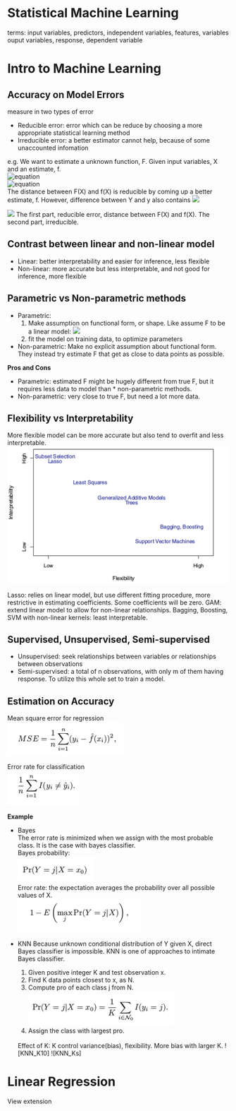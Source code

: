 # Statistical Machine Learning

terms:
input variables, predictors, independent variables, features, variables  
ouput variables, response, dependent variable

# Intro to Machine Learning
## Accuracy on Model Errors
measure in two types of error
* Reducible error: error which can be reduce by choosing a more appropriate statistical learning method  
* Irreducible error:  a better estimator cannot help, because of some unaccounted infomation

e.g. We want to estimate a unknown function, F. Given input variables, X and an estimate, f.  
![equation](http://www.sciweavers.org/upload/Tex2Img_1480674218/render.png)  
![equation](http://www.sciweavers.org/upload/Tex2Img_1480674354/render.png)  
The distance between F(X) and f(X) is reducible by coming up a better estimate, f. However, difference between Y and y also contains ![](http://www.sciweavers.org/upload/Tex2Img_1480674530/render.png)


![](http://www.sciweavers.org/upload/Tex2Img_1480674860/render.png)
The first part, reducible error, distance between F(X) and f(X). The second part, irreducible.

## Contrast between linear and non-linear model
* Linear: better interpretability and easier for inference, less flexible
* Non-linear: more accurate but less interpretable, and not good for inference, more flexible

## Parametric vs Non-parametric methods
* Parametric:
  1. Make assumption on functional form, or shape.
     Like assume F to be a linear model: ![](http://www.sciweavers.org/upload/Tex2Img_1480991776/render.png)
  2. fit the model on training data, to optimize parameters
* Non-parametric:
  Make no explicit assumption about functional form. They instead try estimate F that get as close to data points as possible.

**Pros and Cons**
* Parametric:
estimated F might be hugely different from true F, but it requires less data to model than * non-parametric methods.
* Non-parametric:
very close to true F, but need a lot more data.

## Flexibility vs Interpretability
More flexible model can be more accurate but also tend to overfit and less interpretable.
![FlexVsIntre][FlexVsIntre]

Lasso: relies on linear model, but use different fitting procedure, more restrictive in estimating coefficients. Some coefficients will be zero.
GAM: extend linear model to allow for non-linear relationships.
Bagging, Boosting, SVM with non-linear kernels: least interpretable.

## Supervised, Unsupervised, Semi-supervised
* Unsupervised: seek relationships between variables or relationships between observations
* Semi-supervised: a total of n observations, with only m of them having response. To utilize this whole set to train a model.

## Estimation on Accuracy
Mean square error for regression  
![MSE][MSE]

Error rate for classification  
![ErrorRate][ErrorRate]

**Example**
* Bayes   
  The error rate is minimized when we assign with the most probable class. It is the case with bayes classifier.  
  Bayes probability:  
  ![BayesPro][BayesPro]  
  Error rate: the expectation averages the probability over all possible values of X.  
  ![BayesError][BayesError]  

* KNN
  Because unknown conditional distribution of Y given X, direct Bayes classifier is impossible. KNN is one of approaches to intimate Bayes classifier.

  1. Given positive integer K and test observation x.
  2. Find K data points closest to x, as N.
  3. Compute pro of each class j from N.  
  ![KNNpro][KNNpro]
  4. Assign the class with largest pro.

  <br/>
  Effect of K: K control variance(bias), flexibility. More bias with larger K.
  ![KNN_K10]  
  ![KNN_Ks]

# Linear Regression






<!--- Images of math symbols --->

<!--- Images of equations --->
[MSE]:MSE.png
[ErrorRate]:ErrorRate.png
[VarBias]:VarBias.png
[BayesPro]:BayesPro.png
[BayesError]: BayesError.png
[KNNpro]:KNNpro.png
[KNN_K10]:KNN_K10.png
[KNN_Ks]:KNN_Ks.png

<!--- Images of graphs --->
[FlexVsIntre]:flexiblilityVsInterpre.png








View extension

